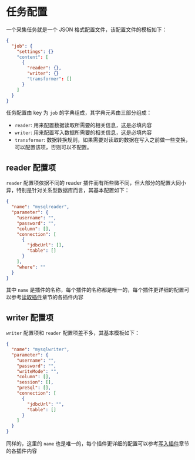 # 任务配置

一个采集任务就是一个 JSON 格式配置文件，该配置文件的模板如下：

```json
{
  "job": {
    "settings": {}
    "content": [
      {
        "reader": {},
        "writer": {}
        "transformer": []
      }
    ]
  }
}
```

任务配置由 key 为 `job` 的字典组成，其字典元素由三部分组成：

- `reader`: 用来配置数据读取所需要的相关信息，这是必填内容
- `writer`: 用来配置写入数据所需要的相关信息，这是必填内容
- `transformer`: 数据转换规则，如果需要对读取的数据在写入之前做一些变换，可以配置该项，否则可以不配置。

## reader 配置项

`reader` 配置项依据不同的 reader 插件而有所些微不同，但大部分的配置大同小异，特别是针对关系型数据库而言，其基本配置如下：

```json
{
  "name": "mysqlreader",
  "parameter": {
    "username": "",
    "password": "",
    "column": [],
    "connection": [
      {
        "jdbcUrl": [],
        "table": []
      }
    ],
    "where": ""
  }
}
```
其中 `name` 是插件的名称，每个插件的名称都是唯一的，每个插件更详细的配置可以参考[读取插件](reader)章节的各插件内容

## writer 配置项

`writer` 配置项和 `reader` 配置项差不多，其基本模板如下：

```json
{
  "name": "mysqlwriter",
  "parameter": {
    "username": "",
    "password": "",
    "writeMode": "",
    "column": [],
    "session": [],
    "preSql": [],
    "connection": [
      {
        "jdbcUrl": "",
        "table": []
      }
    ]
  }
}
```

同样的，这里的 `name` 也是唯一的，每个插件更详细的配置可以参考[写入插件](writer)章节的各插件内容
